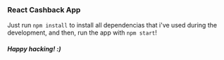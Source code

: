 ### React Cashback App

Just run `npm install` to install all dependencias that i've used during the development, and then, run the app with `npm start`! 

##### Happy hacking!  :)
